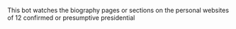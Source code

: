 This bot watches the biography pages or sections on the personal websites of 12 confirmed or presumptive presidential 